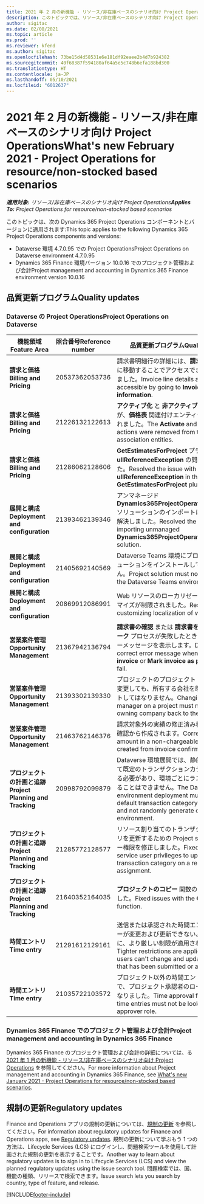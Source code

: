 ```yaml
---
title: 2021 年 2 月の新機能 - リソース/非在庫ベースのシナリオ向け Project Operations
description: このトピックでは、リソース/非在庫ベースのシナリオ向け Project Operations の 2021 年 2 月リリースで利用可能な品質更新について説明します。
author: sigitac
ms.date: 02/08/2021
ms.topic: article
ms.prod: ''
ms.reviewer: kfend
ms.author: sigitac
ms.openlocfilehash: 73be15d4d58531e6e181df92eaee2b4d7b924382
ms.sourcegitcommit: 40f68387f594180af64a5e5c748b6efa188bd300
ms.translationtype: HT
ms.contentlocale: ja-JP
ms.lasthandoff: 05/10/2021
ms.locfileid: "6012637"
---
```

# <a name="whats-new-february-2021---project-operations-for-resourcenon-stocked-based-scenarios"></a><span data-ttu-id="6eb8b-103">2021 年 2 月の新機能 - リソース/非在庫ベースのシナリオ向け Project Operations</span><span class="sxs-lookup"><span data-stu-id="6eb8b-103">What's new February 2021 - Project Operations for resource/non-stocked based scenarios</span></span>

<span data-ttu-id="6eb8b-104">_**適用対象:** リソース/非在庫ベースのシナリオ向け Project Operations_</span><span class="sxs-lookup"><span data-stu-id="6eb8b-104">_**Applies To:** Project Operations for resource/non-stocked based scenarios_</span></span>

<span data-ttu-id="6eb8b-105">このトピックは、次の Dynamics 365 Project Operations コンポーネントとバージョンに適用されます:</span><span class="sxs-lookup"><span data-stu-id="6eb8b-105">This topic applies to the following Dynamics 365 Project Operations components and versions:</span></span>

- <span data-ttu-id="6eb8b-106">Dataverse 環境 4.7.0.95 での Project Operations</span><span class="sxs-lookup"><span data-stu-id="6eb8b-106">Project Operations on Dataverse environment 4.7.0.95</span></span>
- <span data-ttu-id="6eb8b-107">Dynamics 365 Finance 環境バージョン 10.0.16 でのプロジェクト管理および会計</span><span class="sxs-lookup"><span data-stu-id="6eb8b-107">Project management and accounting in Dynamics 365 Finance environment version 10.0.16</span></span> 

## <a name="quality-updates"></a><span data-ttu-id="6eb8b-108">品質更新プログラム</span><span class="sxs-lookup"><span data-stu-id="6eb8b-108">Quality updates</span></span>

### <a name="project-operations-on-dataverse"></a><span data-ttu-id="6eb8b-109">Dataverse の Project Operations</span><span class="sxs-lookup"><span data-stu-id="6eb8b-109">Project Operations on Dataverse</span></span>

| <span data-ttu-id="6eb8b-110">**機能領域**</span><span class="sxs-lookup"><span data-stu-id="6eb8b-110">**Feature Area**</span></span> | <span data-ttu-id="6eb8b-111">**照合番号**</span><span class="sxs-lookup"><span data-stu-id="6eb8b-111">**Reference number**</span></span> | <span data-ttu-id="6eb8b-112">**品質更新プログラム**</span><span class="sxs-lookup"><span data-stu-id="6eb8b-112">**Quality update**</span></span> |
| --- | --- | --- |
| <span data-ttu-id="6eb8b-113">**請求と価格**</span><span class="sxs-lookup"><span data-stu-id="6eb8b-113">**Billing and Pricing**</span></span> | <span data-ttu-id="6eb8b-114">2053736</span><span class="sxs-lookup"><span data-stu-id="6eb8b-114">2053736</span></span> | <span data-ttu-id="6eb8b-115">請求書明細行の詳細には、**請求書** > **関連情報** に移動することでアクセスできるようになりました。</span><span class="sxs-lookup"><span data-stu-id="6eb8b-115">Invoice line details are now accessible by going to **Invoice** > **Related information**.</span></span> |
| <span data-ttu-id="6eb8b-116">**請求と価格**</span><span class="sxs-lookup"><span data-stu-id="6eb8b-116">**Billing and Pricing**</span></span> | <span data-ttu-id="6eb8b-117">2122613</span><span class="sxs-lookup"><span data-stu-id="6eb8b-117">2122613</span></span> | <span data-ttu-id="6eb8b-118">**アクティブ化** と **非アクティブ化** アクションが、**価格表** 関連付けエンティティから削除されました。</span><span class="sxs-lookup"><span data-stu-id="6eb8b-118">The **Activate** and **Deactivate** actions were removed from the **Price List** association entities.</span></span> |
| <span data-ttu-id="6eb8b-119">**請求と価格**</span><span class="sxs-lookup"><span data-stu-id="6eb8b-119">**Billing and Pricing**</span></span> | <span data-ttu-id="6eb8b-120">2128606</span><span class="sxs-lookup"><span data-stu-id="6eb8b-120">2128606</span></span> | <span data-ttu-id="6eb8b-121">**GetEstimatesForProject** プラグインの **ullReferenceException** の問題を解決しました。</span><span class="sxs-lookup"><span data-stu-id="6eb8b-121">Resolved the issue with **ullReferenceException** in the **GetEstimatesForProject** plug-in.</span></span> |
| <span data-ttu-id="6eb8b-122">**展開と構成**</span><span class="sxs-lookup"><span data-stu-id="6eb8b-122">**Deployment and configuration**</span></span> | <span data-ttu-id="6eb8b-123">2139346</span><span class="sxs-lookup"><span data-stu-id="6eb8b-123">2139346</span></span> | <span data-ttu-id="6eb8b-124">アンマネージド **Dynamics365ProjectOperationsDualWrite** ソリューションのインポートに関する問題を解決しました。</span><span class="sxs-lookup"><span data-stu-id="6eb8b-124">Resolved the issue with importing unmanaged **Dynamics365ProjectOperationsDualWrite** solution.</span></span> |
| <span data-ttu-id="6eb8b-125">**展開と構成**</span><span class="sxs-lookup"><span data-stu-id="6eb8b-125">**Deployment and configuration**</span></span> | <span data-ttu-id="6eb8b-126">2140569</span><span class="sxs-lookup"><span data-stu-id="6eb8b-126">2140569</span></span> | <span data-ttu-id="6eb8b-127">Dataverse Teams 環境にプロジェクト ソリューションをインストールしてはいけません。</span><span class="sxs-lookup"><span data-stu-id="6eb8b-127">Project solution must not be installed in the Dataverse Teams environments.</span></span> |
| <span data-ttu-id="6eb8b-128">**展開と構成**</span><span class="sxs-lookup"><span data-stu-id="6eb8b-128">**Deployment and configuration**</span></span> | <span data-ttu-id="6eb8b-129">2086991</span><span class="sxs-lookup"><span data-stu-id="6eb8b-129">2086991</span></span> | <span data-ttu-id="6eb8b-130">Web リソースのローカリゼーションのカスタマイズが制限されました。</span><span class="sxs-lookup"><span data-stu-id="6eb8b-130">Restricted customizing localization of web resources.</span></span> |
| <span data-ttu-id="6eb8b-131">**営業案件管理**</span><span class="sxs-lookup"><span data-stu-id="6eb8b-131">**Opportunity Management**</span></span> | <span data-ttu-id="6eb8b-132">2136794</span><span class="sxs-lookup"><span data-stu-id="6eb8b-132">2136794</span></span> | <span data-ttu-id="6eb8b-133">**請求書の確認** または **請求書を支払済みとマーク** プロセスが失敗したときに、正しいエラーメッセージを表示します。</span><span class="sxs-lookup"><span data-stu-id="6eb8b-133">Display the correct error message when the **Confirm invoice** or **Mark invoice as paid** processes fail.</span></span> |
| <span data-ttu-id="6eb8b-134">**営業案件管理**</span><span class="sxs-lookup"><span data-stu-id="6eb8b-134">**Opportunity Management**</span></span> | <span data-ttu-id="6eb8b-135">2139330</span><span class="sxs-lookup"><span data-stu-id="6eb8b-135">2139330</span></span> | <span data-ttu-id="6eb8b-136">プロジェクトのプロジェクト マネージャーを変更しても、所有する会社を既定値にリセットしてはなりません。</span><span class="sxs-lookup"><span data-stu-id="6eb8b-136">Changing the Project manager on a project must not reset the owning company back to the default value.</span></span> |
| <span data-ttu-id="6eb8b-137">**営業案件管理**</span><span class="sxs-lookup"><span data-stu-id="6eb8b-137">**Opportunity Management**</span></span> | <span data-ttu-id="6eb8b-138">2146376</span><span class="sxs-lookup"><span data-stu-id="6eb8b-138">2146376</span></span> | <span data-ttu-id="6eb8b-139">請求対象外の実績の修正済み税額が、請求書確認から作成されます。</span><span class="sxs-lookup"><span data-stu-id="6eb8b-139">Corrected tax amount in a non-chargeable actual is created from invoice confirmation.</span></span> |
| <span data-ttu-id="6eb8b-140">**プロジェクトの計画と追跡**</span><span class="sxs-lookup"><span data-stu-id="6eb8b-140">**Project Planning and Tracking**</span></span> | <span data-ttu-id="6eb8b-141">2099879</span><span class="sxs-lookup"><span data-stu-id="6eb8b-141">2099879</span></span> | <span data-ttu-id="6eb8b-142">Dataverse 環境展開では、静的 ID を使用して既定のトランザクションカテゴリを作成する必要があり、環境ごとにランダムに生成することはできません。</span><span class="sxs-lookup"><span data-stu-id="6eb8b-142">The Dataverse environment deployment must create a default transaction category with a static ID and not randomly generate one per environment.</span></span> |
| <span data-ttu-id="6eb8b-143">**プロジェクトの計画と追跡**</span><span class="sxs-lookup"><span data-stu-id="6eb8b-143">**Project Planning and Tracking**</span></span> | <span data-ttu-id="6eb8b-144">2128577</span><span class="sxs-lookup"><span data-stu-id="6eb8b-144">2128577</span></span> | <span data-ttu-id="6eb8b-145">リソース割り当てのトランザクション カテゴリを更新するための Project service ユーザー権限を修正しました。</span><span class="sxs-lookup"><span data-stu-id="6eb8b-145">Fixed the Project service user privileges to update the transaction category on a resource assignment.</span></span> |
| <span data-ttu-id="6eb8b-146">**プロジェクトの計画と追跡**</span><span class="sxs-lookup"><span data-stu-id="6eb8b-146">**Project Planning and Tracking**</span></span> | <span data-ttu-id="6eb8b-147">2164035</span><span class="sxs-lookup"><span data-stu-id="6eb8b-147">2164035</span></span> | <span data-ttu-id="6eb8b-148">**プロジェクトのコピー** 関数の問題を修正しました。</span><span class="sxs-lookup"><span data-stu-id="6eb8b-148">Fixed issues with the **Copy Project** function.</span></span> |
| <span data-ttu-id="6eb8b-149">**時間エントリ**</span><span class="sxs-lookup"><span data-stu-id="6eb8b-149">**Time entry**</span></span> | <span data-ttu-id="6eb8b-150">2129161</span><span class="sxs-lookup"><span data-stu-id="6eb8b-150">2129161</span></span> | <span data-ttu-id="6eb8b-151">送信または承認された時間エントリをユーザーが変更および更新できないようにするために、より厳しい制限が適用されました。</span><span class="sxs-lookup"><span data-stu-id="6eb8b-151">Tighter restrictions are applied to ensure users can't change and update a time entry that has been submitted or approved.</span></span> |
| <span data-ttu-id="6eb8b-152">**時間エントリ**</span><span class="sxs-lookup"><span data-stu-id="6eb8b-152">**Time entry**</span></span> | <span data-ttu-id="6eb8b-153">2103572</span><span class="sxs-lookup"><span data-stu-id="6eb8b-153">2103572</span></span> | <span data-ttu-id="6eb8b-154">プロジェクト以外の時間エントリの時間承認で、プロジェクト承認者のロールを探さなくなりました。</span><span class="sxs-lookup"><span data-stu-id="6eb8b-154">Time approval for non-project time entries must not be looking for project approver role.</span></span> |

### <a name="project-management-and-accounting-in-dynamics-365-finance"></a><span data-ttu-id="6eb8b-155">Dynamics 365 Finance でのプロジェクト管理および会計</span><span class="sxs-lookup"><span data-stu-id="6eb8b-155">Project management and accounting in Dynamics 365 Finance</span></span> 

<span data-ttu-id="6eb8b-156">Dynamics 365 Finance のプロジェクト管理および会計の詳細については、る[2021 年 1 月の新機能 - リソース/非在庫ベースのシナリオ向け Project Operations](whats-new-jan-2021-resource-based.md) を参照してください。</span><span class="sxs-lookup"><span data-stu-id="6eb8b-156">For more information about Project management and accounting in Dynamics 365 Finance, see [What's new January 2021 - Project Operations for resource/non-stocked based scenarios](whats-new-jan-2021-resource-based.md).</span></span>


## <a name="regulatory-updates"></a><span data-ttu-id="6eb8b-157">規制の更新</span><span class="sxs-lookup"><span data-stu-id="6eb8b-157">Regulatory updates</span></span>

<span data-ttu-id="6eb8b-158">Finance and Operations アプリの規制の更新については、[規制の更新](/dynamics365/finance/localizations/regulatory-updates) を参照してください。</span><span class="sxs-lookup"><span data-stu-id="6eb8b-158">For information about regulatory updates for Finance and Operations apps, see [Regulatory updates](/dynamics365/finance/localizations/regulatory-updates).</span></span> <span data-ttu-id="6eb8b-159">規制の更新について学ぶもう 1 つの方法は、Lifecycle Services (LCS) にログインし、問題検索ツールを使用して計画された規制の更新を表示することです。</span><span class="sxs-lookup"><span data-stu-id="6eb8b-159">Another way to learn about regulatory updates is to sign in to Lifecycle Services (LCS) and view the planned regulatory updates using the issue search tool.</span></span> <span data-ttu-id="6eb8b-160">問題検索では、国、機能の種類、リリースで検索できます。</span><span class="sxs-lookup"><span data-stu-id="6eb8b-160">Issue search lets you search by country, type of feature, and release.</span></span>


[!INCLUDE[footer-include](../includes/footer-banner.md)]